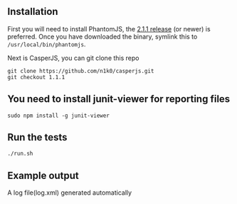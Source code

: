 ## Installation

First you will need to install PhantomJS, the [2.1.1 release](http://phantomjs.org/download.html) (or newer) is preferred. Once you have downloaded the binary, symlink this to <code>/usr/local/bin/phantomjs</code>.

Next is CasperJS, you can git clone this repo

```
git clone https://github.com/n1k0/casperjs.git
git checkout 1.1.1
```
## You need to install junit-viewer for reporting files

```
sudo npm install -g junit-viewer
```

## Run the tests

```
./run.sh
```

## Example output

A log file(log.xml) generated automatically

